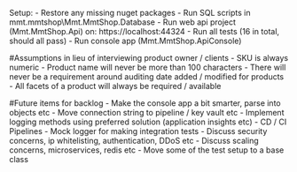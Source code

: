 
Setup:
	- Restore any missing nuget packages
	- Run SQL scripts in mmt.mmtshop\Mmt.MmtShop.Database
	- Run web api project (Mmt.MmtShop.Api) on: https://localhost:44324
	- Run all tests (16 in total, should all pass)
	- Run console app (Mmt.MmtShop.ApiConsole) 


#Assumptions in lieu of interviewing product owner / clients
	- SKU is always numeric
	- Product name will never be more than 100 characters
	- There will never be a requirement around auditing date added / modified for products
	- All facets of a product will always be required / available 


#Future items for backlog
	- Make the console app a bit smarter, parse into objects etc
	- Move connection string to pipeline / key vault etc
	- Implement logging methods using preferred solution (application insights etc)
	- CD / CI Pipelines
	- Mock logger for making integration tests
	- Discuss security concerns, ip whitelisting, authentication, DDoS etc
	- Discuss scaling concerns, microservices, redis etc
	- Move some of the test setup to a base class

